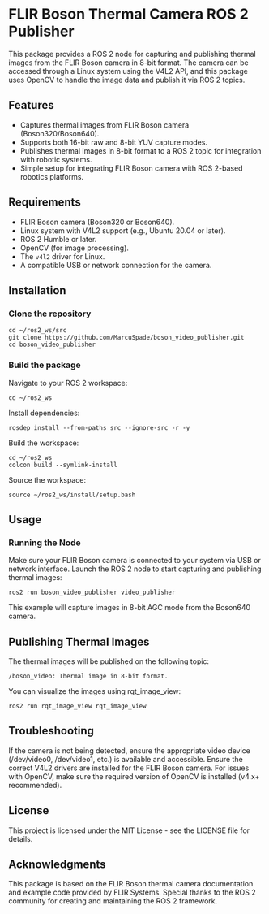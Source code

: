 # FLIR Boson Thermal Camera ROS 2 Publisher

This package provides a ROS 2 node for capturing and publishing thermal images from the FLIR Boson camera in 8-bit format. The camera can be accessed through a Linux system using the V4L2 API, and this package uses OpenCV to handle the image data and publish it via ROS 2 topics.

## Features

- Captures thermal images from FLIR Boson camera (Boson320/Boson640).
- Supports both 16-bit raw and 8-bit YUV capture modes.
- Publishes thermal images in 8-bit format to a ROS 2 topic for integration with robotic systems.
- Simple setup for integrating FLIR Boson camera with ROS 2-based robotics platforms.

## Requirements

- FLIR Boson camera (Boson320 or Boson640).
- Linux system with V4L2 support (e.g., Ubuntu 20.04 or later).
- ROS 2 Humble or later.
- OpenCV (for image processing).
- The `v4l2` driver for Linux.
- A compatible USB or network connection for the camera.

## Installation

### Clone the repository

    cd ~/ros2_ws/src
    git clone https://github.com/MarcuSpade/boson_video_publisher.git
    cd boson_video_publisher

### Build the package

Navigate to your ROS 2 workspace:

    cd ~/ros2_ws

Install dependencies:

    rosdep install --from-paths src --ignore-src -r -y

Build the workspace:

    cd ~/ros2_ws
    colcon build --symlink-install

Source the workspace:

    source ~/ros2_ws/install/setup.bash

## Usage
### Running the Node

  Make sure your FLIR Boson camera is connected to your system via USB or network interface.
  Launch the ROS 2 node to start capturing and publishing thermal images:

    ros2 run boson_video_publisher video_publisher


This example will capture images in 8-bit AGC mode from the Boson640 camera.

## Publishing Thermal Images

The thermal images will be published on the following topic:

    /boson_video: Thermal image in 8-bit format.

You can visualize the images using rqt_image_view:

    ros2 run rqt_image_view rqt_image_view

## Troubleshooting

If the camera is not being detected, ensure the appropriate video device (/dev/video0, /dev/video1, etc.) is available and accessible.
Ensure the correct V4L2 drivers are installed for the FLIR Boson camera.
For issues with OpenCV, make sure the required version of OpenCV is installed (v4.x+ recommended).

## License

This project is licensed under the MIT License - see the LICENSE file for details.

## Acknowledgments

This package is based on the FLIR Boson thermal camera documentation and example code provided by FLIR Systems.
Special thanks to the ROS 2 community for creating and maintaining the ROS 2 framework.


